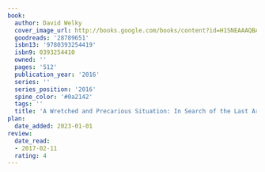 ```yaml
---
book:
  author: David Welky
  cover_image_url: http://books.google.com/books/content?id=H1SNEAAAQBAJ&printsec=frontcover&img=1&zoom=1&source=gbs_api
  goodreads: '28789651'
  isbn13: '9780393254419'
  isbn9: 0393254410
  owned: ''
  pages: '512'
  publication_year: '2016'
  series: ''
  series_position: '2016'
  spine_color: '#0a2142'
  tags: ''
  title: 'A Wretched and Precarious Situation: In Search of the Last Arctic Frontier'
plan:
  date_added: 2023-01-01
review:
  date_read:
  - 2017-02-11
  rating: 4
---
```


